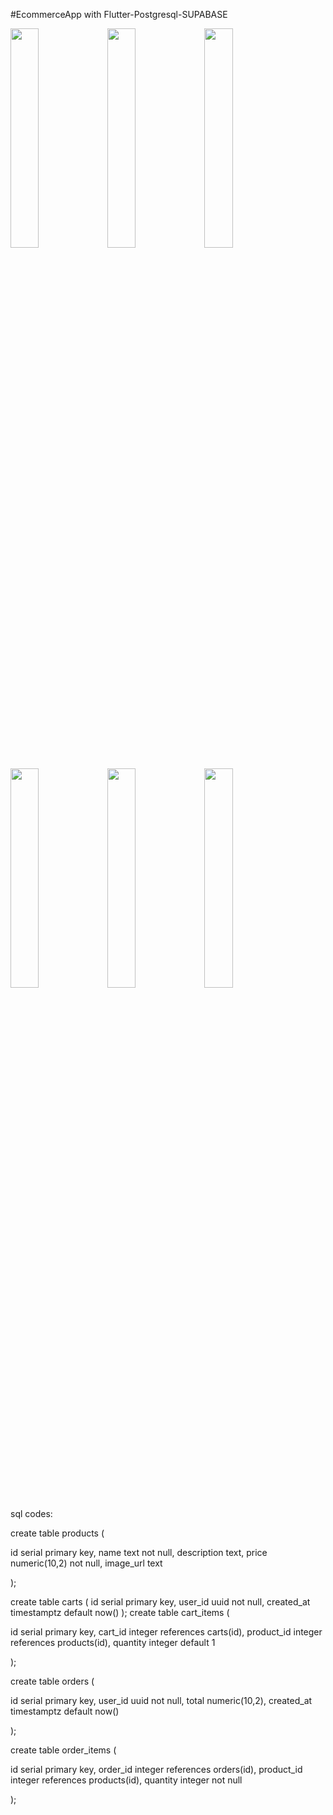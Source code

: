 #EcommerceApp with Flutter-Postgresql-SUPABASE 


<p float="left">
  <img src="![1](https://github.com/user-attachments/assets/ec3adab4-5f5a-4949-8c9f-0ceaf07df377) " width="30%" />
  <img src="![2](https://github.com/user-attachments/assets/f275a1c0-959f-4367-a180-e181ea3b9ec9)" width="30%" />
  <img src="![3](https://github.com/user-attachments/assets/1ee6d377-9ef0-4f6b-b580-60f8d611c62c)" width="30%" />
</p>

<p float="left">
  <img src="![4](https://github.com/user-attachments/assets/a358bb2b-ecf1-41f0-91fe-fcc9f9f6b48a)" width="30%" />
  <img src="![5](https://github.com/user-attachments/assets/6909dc2e-934a-4763-adba-7d0bcf588053)" width="30%" />
  <img src="![6](https://github.com/user-attachments/assets/92735d56-150f-4ed4-b993-35df6cc92ae7)" width="30%" />
</p>
  

 
 


sql codes: 

create table products (

  id          serial primary key,
  name        text        not null,
  description text,
  price       numeric(10,2) not null,
  image_url   text

);


create table carts (
  id          serial primary key,
  user_id     uuid        not null,
  created_at  timestamptz default now()
);
create table cart_items (

  id          serial primary key,
  cart_id     integer     references carts(id),
  product_id  integer     references products(id),
  quantity    integer     default 1

);

create table orders (

  id          serial primary key,
  user_id     uuid      not null,
  total       numeric(10,2),
  created_at  timestamptz default now()

);

create table order_items (

  id          serial primary key,
  order_id    integer    references orders(id),
  product_id  integer    references products(id),
  quantity    integer    not null

);

